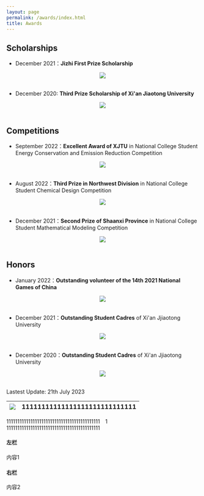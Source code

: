 ```yaml
---
layout: page
permalink: /awards/index.html
title: Awards
---
```


## Scholarships

- December 2021：**Jizhi First Prize Scholarship**  
<center>
<img src="/honor/1.jpg">
</center>
<br>

- December 2020: **Third Prize Scholarship of Xi'an Jiaotong University**
<center>
<img src="/honor/2.jpg">
</center>
<br>


## Competitions

- September 2022：**Excellent Award of XJTU** in National College Student Energy Conservation and Emission Reduction Competition  
<center>
<img src="/honor/3.jpg">
</center>
<br>

- August 2022：**Third Prize in Northwest Division** in National College Student Chemical Design Competition  
<center>
<img src="/honor/4.jpg">
</center>
<br>

- December 2021：**Second Prize of Shaanxi Province** in National College Student Mathematical Modeling Competition  
<center>
<img src="/honor/5.jpg">
</center>
<br>

## Honors

- January 2022：**Outstanding volunteer of the 14th 2021 National Games of China**
<center>
<img src="/honor/6.jpg">
</center>
<br>


- December 2021：**Outstanding Student Cadres** of Xi'an Jjiaotong University  
<center>
<img src="/honor/7.jpg">
</center>
<br>

- December 2020：**Outstanding Student Cadres** of Xi'an Jjiaotong University  
<center>
<img src="/honor/8.jpg">
</center>
<br>


Lastest Update: 21th July 2023

|<img src="/honor/5.jpg">|11111111111111111111111111111|
|--|----|
<div style="column-count: 2">
111111111111111111111111111111111111111111111111111111111111111111111111111111111111111</br>
</div>

<div style=\"float: left; width: 50%;\">
        <h4>左栏</h4>
        <p>内容1</p>
</div>
     
<div style=\"margin-left: 50%;\">
        <h4>右栏</h4>
        <p>内容2</p>
</div>